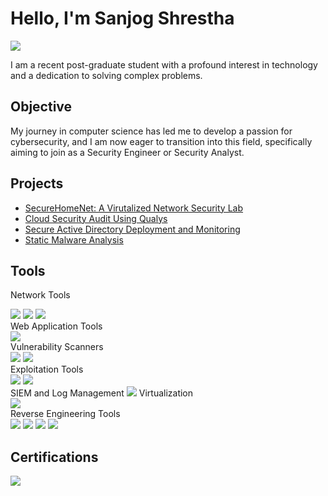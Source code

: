 # Hello, I'm Sanjog Shrestha
<a href="https://www.linkedin.com/in/sanjog-shrestha-9a7189191/"><img src="https://img.shields.io/badge/-LinkedIn-0072b1?&style=for-the-badge&logo=linkedin&logoColor=white" /></a>


I am a recent post-graduate student with a profound interest in technology and a dedication to solving complex problems.

## Objective

My journey in computer science has led me to develop a passion for cybersecurity, and I am now eager to transition into this field, specifically aiming to join as a Security Engineer or Security Analyst.


## Projects
- <a href="https://github.com/sanjog-shrestha/SecureHomeNet-A-Virtualized-Network-Security-Lab">SecureHomeNet: A Virutalized Network Security Lab</a>
- <a href="https://github.com/sanjog-shrestha/Cloud-Security-Audit-Using-Qualys">Cloud Security Audit Using Qualys</a>
- <a href="https://github.com/sanjog-shrestha/Secure-Active-Directory-Deployment-and-Monitoring">Secure Active Directory Deployment and Monitoring</a>
- <a href="https://github.com/sanjog-shrestha/Malware-Analysis/tree/Static-malware-analysis">Static Malware Analysis</a>

## Tools

Network Tools
<div> <img src="https://img.shields.io/badge/-Nmap-000000?&style=for-the-badge&logo=Nmap&logoColor=white" /> <img src="https://img.shields.io/badge/-Wireshark-1679A7?&style=for-the-badge&logo=Wireshark&logoColor=white" /> <img src="https://img.shields.io/badge/-Cisco_Packet_Tracer-1BA39C?&style=for-the-badge&logo=Cisco&logoColor=white" /> </div>
Web Application Tools
<div> <img src="https://img.shields.io/badge/-Burp_Suite-4479A1?&style=for-the-badge&logo=Burp%20Suite&logoColor=white" />  </div>
Vulnerability Scanners
<div> <img src="https://img.shields.io/badge/-Qualys-4479A1?&style=for-the-badge&logo=Qualys&logoColor=white" /> <img src="https://img.shields.io/badge/-Nessus-3D70B2?&style=for-the-badge&logo=Nessus&logoColor=white" />  </div>
Exploitation Tools
<div> <img src="https://img.shields.io/badge/-Metasploit-000000?&style=for-the-badge&logo=Metasploit&logoColor=white" /> <img src="https://img.shields.io/badge/-Kali_Linux-557C94?&style=for-the-badge&logo=Kali%20Linux&logoColor=white" />  </div>
SIEM and Log Management
<img src="https://img.shields.io/badge/-Splunk-000000?&style=for-the-badge&logo=Splunk&logoColor=white" /> </div>
Virtualization
<div> <img src="https://img.shields.io/badge/-VMware-231F20?&style=for-the-badge&logo=VMware&logoColor=white" />  </div>
Reverse Engineering Tools
<div> <img src="https://img.shields.io/badge/-Hex_Rays-000000?&style=for-the-badge&logo=Hex-Rays&logoColor=white" /> <img src="https://img.shields.io/badge/-IDA_Pro-0678BE?&style=for-the-badge&logo=IDA%20Pro&logoColor=white" /> <img src="https://img.shields.io/badge/-Pestudio-000000?&style=for-the-badge&logo=Pestudio&logoColor=white" /> <img src="https://img.shields.io/badge/-Exeinfo-000000?&style=for-the-badge&logo=Exeinfo&logoColor=white" /> </div>

## Certifications
<div>
<a href="https://www.credly.com/badges/4dae6952-3ebb-453b-adfd-898de98066f4/linked_in_profile"><img src="https://img.shields.io/badge/-Security%2B-FF0000?&style=for-the-badge&logo=CompTIA&logoColor=white" /></a>


